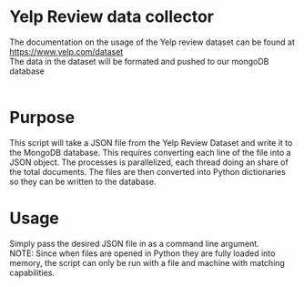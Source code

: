 # Yelp Review data collector

The documentation on the usage of the Yelp review dataset can be found at https://www.yelp.com/dataset
<br/>
The data in the dataset will be formated and pushed to our mongoDB database
<br/>
<br/>

# Purpose
This script will take a JSON file from the Yelp Review Dataset and write it to the MongoDB database. This requires converting each line of the file into a JSON object. The processes is parallelized, each thread doing an share of the total documents. The files are then converted into Python dictionaries so they can be written to the database.
<br/>

# Usage
Simply pass the desired JSON file in as a command line argument.
<br/>
NOTE: Since when files are opened in Python they are fully loaded into memory, the script can only be run with a file and machine with matching capabilities.

